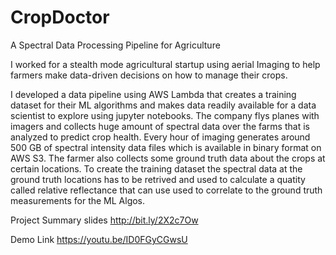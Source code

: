 # CropDoctor
A Spectral Data Processing Pipeline for Agriculture

I worked for a stealth mode agricultural startup using aerial Imaging to help farmers make data-driven decisions on how to manage their crops. 

I developed a data pipeline using AWS Lambda that creates a training dataset for their ML algorithms and makes data readily available for a data scientist to explore using jupyter notebooks. The company flys planes with imagers and collects huge amount of spectral data over the farms that is analyzed to predict crop health. Every hour of imaging generates around 500 GB of spectral intensity data files which is available in binary format on AWS S3. The farmer also collects some ground truth data about the crops at certain locations. To create the training dataset the spectral data at the ground truth locations has to be retrived and used to calculate a quatity called relative reflectance that can use used to correlate to the ground truth measurements for the ML Algos. 


Project Summary slides
http://bit.ly/2X2c7Ow

Demo Link
https://youtu.be/ID0FGyCGwsU
